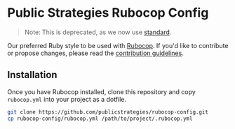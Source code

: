 # Public Strategies Rubocop Config
> Note: This is deprecated, as we now use [standard](https://github.com/testdouble/standard).

Our preferred Ruby style to be used with
[Rubocop](https://github.com/rubocop-hq/rubocop). If you'd like to contribute or
propose changes, please read the [contribution guidelines](CONTRIBUTING.md).

## Installation
Once you have Rubocop installed, clone this repository and copy `rubocop.yml`
into your project as a dotfile.

```sh
git clone https://github.com/publicstrategies/rubocop-config.git
cp rubocop-config/rubocop.yml /path/to/project/.rubocop.yml
```
